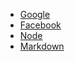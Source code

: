 - [Google](https://www.google.com)
- [Facebook](https://www.facebook.com)
- [Node](https://www.nodejs.org)
- [Markdown](https://es.wikipedia.org/wiki/Markdown)